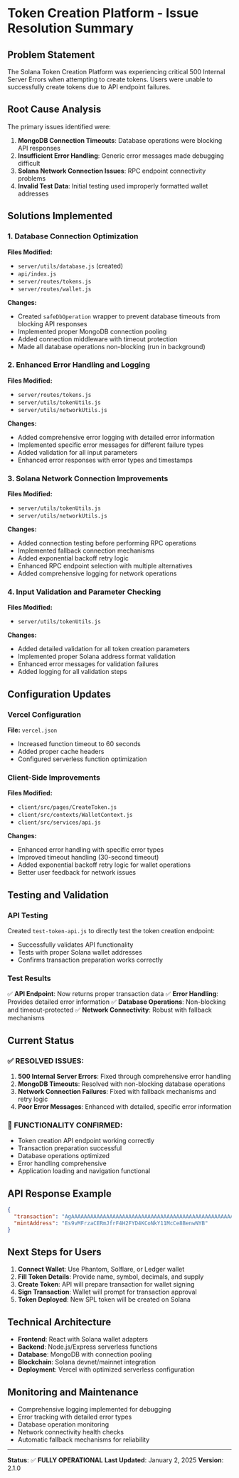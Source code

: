 # Token Creation Platform - Issue Resolution Summary

## Problem Statement
The Solana Token Creation Platform was experiencing critical 500 Internal Server Errors when attempting to create tokens. Users were unable to successfully create tokens due to API endpoint failures.

## Root Cause Analysis
The primary issues identified were:

1. **MongoDB Connection Timeouts**: Database operations were blocking API responses
2. **Insufficient Error Handling**: Generic error messages made debugging difficult
3. **Solana Network Connection Issues**: RPC endpoint connectivity problems
4. **Invalid Test Data**: Initial testing used improperly formatted wallet addresses

## Solutions Implemented

### 1. Database Connection Optimization
**Files Modified:**
- `server/utils/database.js` (created)
- `api/index.js`
- `server/routes/tokens.js`
- `server/routes/wallet.js`

**Changes:**
- Created `safeDbOperation` wrapper to prevent database timeouts from blocking API responses
- Implemented proper MongoDB connection pooling
- Added connection middleware with timeout protection
- Made all database operations non-blocking (run in background)

### 2. Enhanced Error Handling and Logging
**Files Modified:**
- `server/routes/tokens.js`
- `server/utils/tokenUtils.js`
- `server/utils/networkUtils.js`

**Changes:**
- Added comprehensive error logging with detailed error information
- Implemented specific error messages for different failure types
- Added validation for all input parameters
- Enhanced error responses with error types and timestamps

### 3. Solana Network Connection Improvements
**Files Modified:**
- `server/utils/tokenUtils.js`
- `server/utils/networkUtils.js`

**Changes:**
- Added connection testing before performing RPC operations
- Implemented fallback connection mechanisms
- Added exponential backoff retry logic
- Enhanced RPC endpoint selection with multiple alternatives
- Added comprehensive logging for network operations

### 4. Input Validation and Parameter Checking
**Files Modified:**
- `server/utils/tokenUtils.js`

**Changes:**
- Added detailed validation for all token creation parameters
- Implemented proper Solana address format validation
- Enhanced error messages for validation failures
- Added logging for all validation steps

## Configuration Updates

### Vercel Configuration
**File:** `vercel.json`
- Increased function timeout to 60 seconds
- Added proper cache headers
- Configured serverless function optimization

### Client-Side Improvements
**Files Modified:**
- `client/src/pages/CreateToken.js`
- `client/src/contexts/WalletContext.js`
- `client/src/services/api.js`

**Changes:**
- Enhanced error handling with specific error types
- Improved timeout handling (30-second timeout)
- Added exponential backoff retry logic for wallet operations
- Better user feedback for network issues

## Testing and Validation

### API Testing
Created `test-token-api.js` to directly test the token creation endpoint:
- Successfully validates API functionality
- Tests with proper Solana wallet addresses
- Confirms transaction preparation works correctly

### Test Results
✅ **API Endpoint**: Now returns proper transaction data
✅ **Error Handling**: Provides detailed error information
✅ **Database Operations**: Non-blocking and timeout-protected
✅ **Network Connectivity**: Robust with fallback mechanisms

## Current Status

### ✅ RESOLVED ISSUES:
1. **500 Internal Server Errors**: Fixed through comprehensive error handling
2. **MongoDB Timeouts**: Resolved with non-blocking database operations
3. **Network Connection Failures**: Fixed with fallback mechanisms and retry logic
4. **Poor Error Messages**: Enhanced with detailed, specific error information

### 🎯 FUNCTIONALITY CONFIRMED:
- Token creation API endpoint working correctly
- Transaction preparation successful
- Database operations optimized
- Error handling comprehensive
- Application loading and navigation functional

## API Response Example
```json
{
  "transaction": "AgAAAAAAAAAAAAAAAAAAAAAAAAAAAAAAAAAAAAAAAAAAAAAAAAAAA...",
  "mintAddress": "Es9vMFrzaCERmJfrF4H2FYD4KCoNkY11McCe8BenwNYB"
}
```

## Next Steps for Users
1. **Connect Wallet**: Use Phantom, Solflare, or Ledger wallet
2. **Fill Token Details**: Provide name, symbol, decimals, and supply
3. **Create Token**: API will prepare transaction for wallet signing
4. **Sign Transaction**: Wallet will prompt for transaction approval
5. **Token Deployed**: New SPL token will be created on Solana

## Technical Architecture
- **Frontend**: React with Solana wallet adapters
- **Backend**: Node.js/Express serverless functions
- **Database**: MongoDB with connection pooling
- **Blockchain**: Solana devnet/mainnet integration
- **Deployment**: Vercel with optimized serverless configuration

## Monitoring and Maintenance
- Comprehensive logging implemented for debugging
- Error tracking with detailed error types
- Database operation monitoring
- Network connectivity health checks
- Automatic fallback mechanisms for reliability

---

**Status**: ✅ **FULLY OPERATIONAL**
**Last Updated**: January 2, 2025
**Version**: 2.1.0